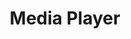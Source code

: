 ---
title: Media Player
categories: [Streaming, Media3, ExoPlayer]
image: https://mdalbinhossain.github.io/Media/thumb.webp
description: A video player using Media3 (ExoPlayer), which prepares and plays media from a variety of sources.
download_url: https://mdalbinhossain.github.io/Media/app-release.apk
external_url: https://mdalbinhossain.github.io/Media/
---